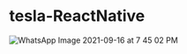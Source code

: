 # tesla-ReactNative

![WhatsApp Image 2021-09-16 at 7 45 02 PM](https://user-images.githubusercontent.com/75351645/133630536-5d3c8185-3f05-41a5-b3c0-885716dd1b33.jpeg)
